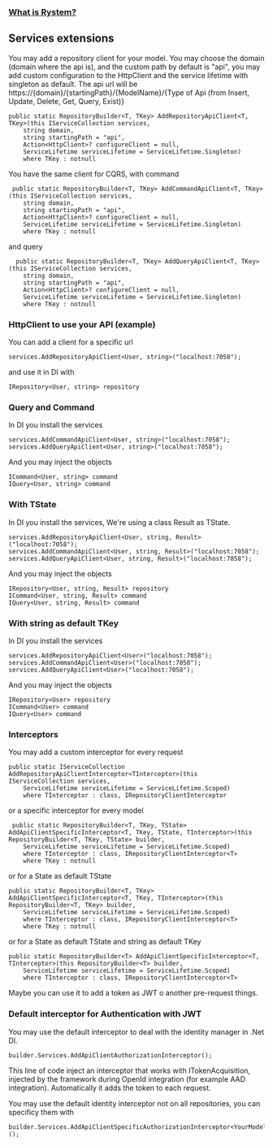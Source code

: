 ﻿### [What is Rystem?](https://github.com/KeyserDSoze/RystemV3)

## Services extensions
You may add a repository client for your model. You may choose the domain (domain where the api is), and the custom path by default is "api", you may add custom configuration to the HttpClient and the service lifetime with singleton as default. The api url will be https://{domain}/{startingPath}/{ModelName}/{Type of Api (from Insert, Update, Delete, Get, Query, Exist)}

    public static RepositoryBuilder<T, TKey> AddRepositoryApiClient<T, TKey>(this IServiceCollection services,
        string domain,
        string startingPath = "api",
        Action<HttpClient>? configureClient = null,
        ServiceLifetime serviceLifetime = ServiceLifetime.Singleton)
        where TKey : notnull

You have the same client for CQRS, with command
    
     public static RepositoryBuilder<T, TKey> AddCommandApiClient<T, TKey>(this IServiceCollection services,
        string domain,
        string startingPath = "api",
        Action<HttpClient>? configureClient = null,
        ServiceLifetime serviceLifetime = ServiceLifetime.Singleton)
        where TKey : notnull

and query
    
      public static RepositoryBuilder<T, TKey> AddQueryApiClient<T, TKey>(this IServiceCollection services,
        string domain,
        string startingPath = "api",
        Action<HttpClient>? configureClient = null,
        ServiceLifetime serviceLifetime = ServiceLifetime.Singleton)
        where TKey : notnull

### HttpClient to use your API (example)
You can add a client for a specific url

    services.AddRepositoryApiClient<User, string>("localhost:7058");
    
and use it in DI with
    
    IRepository<User, string> repository

### Query and Command
In DI you install the services

    services.AddCommandApiClient<User, string>("localhost:7058");
    services.AddQueryApiClient<User, string>("localhost:7058");

And you may inject the objects
    
    ICommand<User, string> command
    IQuery<User, string> command

### With TState
In DI you install the services, We're using a class Result as TState.

    services.AddRepositoryApiClient<User, string, Result>("localhost:7058");
    services.AddCommandApiClient<User, string, Result>("localhost:7058");
    services.AddQueryApiClient<User, string, Result>("localhost:7058");

And you may inject the objects
    
    IRepository<User, string, Result> repository
    ICommand<User, string, Result> command
    IQuery<User, string, Result> command

### With string as default TKey 
In DI you install the services

    services.AddRepositoryApiClient<User>("localhost:7058");
    services.AddCommandApiClient<User>("localhost:7058");
    services.AddQueryApiClient<User>("localhost:7058");

And you may inject the objects
    
    IRepository<User> repository
    ICommand<User> command
    IQuery<User> command

### Interceptors
You may add a custom interceptor for every request

    public static IServiceCollection AddRepositoryApiClientInterceptor<TInterceptor>(this IServiceCollection services,
        ServiceLifetime serviceLifetime = ServiceLifetime.Scoped)
        where TInterceptor : class, IRepositoryClientInterceptor

or a specific interceptor for every model
    
     public static RepositoryBuilder<T, TKey, TState> AddApiClientSpecificInterceptor<T, TKey, TState, TInterceptor>(this RepositoryBuilder<T, TKey, TState> builder,
        ServiceLifetime serviceLifetime = ServiceLifetime.Scoped)
        where TInterceptor : class, IRepositoryClientInterceptor<T>
        where TKey : notnull

or for a State as default TState 

    public static RepositoryBuilder<T, TKey> AddApiClientSpecificInterceptor<T, TKey, TInterceptor>(this RepositoryBuilder<T, TKey> builder,
        ServiceLifetime serviceLifetime = ServiceLifetime.Scoped)
        where TInterceptor : class, IRepositoryClientInterceptor<T>
        where TKey : notnull

or for a State as default TState and string as default TKey

    public static RepositoryBuilder<T> AddApiClientSpecificInterceptor<T, TInterceptor>(this RepositoryBuilder<T> builder,
        ServiceLifetime serviceLifetime = ServiceLifetime.Scoped)
        where TInterceptor : class, IRepositoryClientInterceptor<T>   

Maybe you can use it to add a token as JWT o another pre-request things.

### Default interceptor for Authentication with JWT
You may use the default interceptor to deal with the identity manager in .Net DI.

    builder.Services.AddApiClientAuthorizationInterceptor();

This line of code inject an interceptor that works with ITokenAcquisition, injected by the framework during OpenId integration (for example AAD integration).
Automatically it adds the token to each request.

You may use the default identity interceptor not on all repositories, you can specificy them with

    builder.Services.AddApiClientSpecificAuthorizationInterceptor<YourModel>();